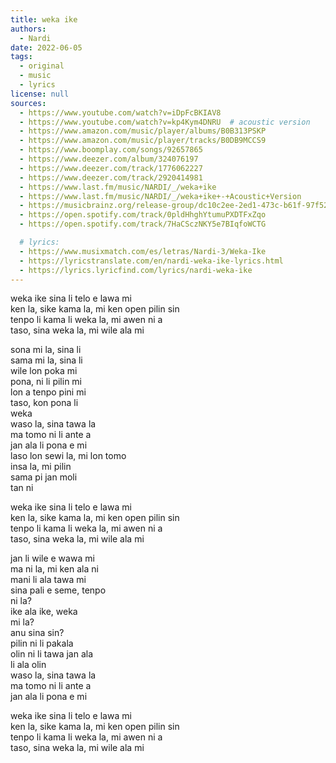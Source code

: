 ```yaml
---
title: weka ike
authors:
  - Nardi
date: 2022-06-05
tags:
  - original
  - music
  - lyrics
license: null
sources:
  - https://www.youtube.com/watch?v=iDpFcBKIAV8
  - https://www.youtube.com/watch?v=kp4Kym4DNRU  # acoustic version
  - https://www.amazon.com/music/player/albums/B0B313PSKP
  - https://www.amazon.com/music/player/tracks/B0DB9MCCS9
  - https://www.boomplay.com/songs/92657865
  - https://www.deezer.com/album/324076197
  - https://www.deezer.com/track/1776062227
  - https://www.deezer.com/track/2920414981
  - https://www.last.fm/music/NARDI/_/weka+ike
  - https://www.last.fm/music/NARDI/_/weka+ike+-+Acoustic+Version
  - https://musicbrainz.org/release-group/dc10c2ee-2ed1-473c-b61f-97f525aa30ca
  - https://open.spotify.com/track/0pldHhghYtumuPXDTFxZqo
  - https://open.spotify.com/track/7HaCSczNKY5e7BIqfoWCTG

  # lyrics:
  - https://www.musixmatch.com/es/letras/Nardi-3/Weka-Ike
  - https://lyricstranslate.com/en/nardi-weka-ike-lyrics.html
  - https://lyrics.lyricfind.com/lyrics/nardi-weka-ike
---
```


weka ike sina li telo e lawa mi  \
ken la, sike kama la, mi ken open pilin sin  \
tenpo li kama li weka la, mi awen ni a  \
taso, sina weka la, mi wile ala mi 

sona mi la, sina li  \
sama mi la, sina li  \
wile lon poka mi  \
pona, ni li pilin mi  \
lon a tenpo pini mi  \
taso, kon pona li  \
weka  \
waso la, sina tawa la  \
ma tomo ni li ante a  \
jan ala li pona e mi  \
laso lon sewi la, mi lon tomo  \
insa la, mi pilin  \
sama pi jan moli  \
tan ni 

weka ike sina li telo e lawa mi  \
ken la, sike kama la, mi ken open pilin sin  \
tenpo li kama li weka la, mi awen ni a  \
taso, sina weka la, mi wile ala mi 

jan li wile e wawa mi  \
ma ni la, mi ken ala ni  \
mani li ala tawa mi  \
sina pali e seme, tenpo  \
ni la?  \
ike ala ike, weka  \
mi la?  \
anu sina sin?  \
pilin ni li pakala  \
olin ni li tawa jan ala  \
li ala olin  \
waso la, sina tawa la  \
ma tomo ni li ante a  \
jan ala li pona e mi 

weka ike sina li telo e lawa mi  \
ken la, sike kama la, mi ken open pilin sin  \
tenpo li kama li weka la, mi awen ni a  \
taso, sina weka la, mi wile ala mi
